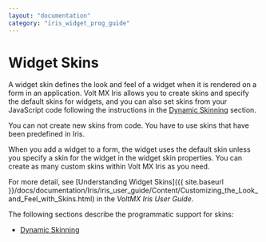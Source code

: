 ```yaml
---
layout: "documentation"
category: "iris_widget_prog_guide"
---
```

                              


Widget Skins
============

A widget skin defines the look and feel of a widget when it is rendered on a form in an application. Volt MX Iris allows you to create skins and specify the default skins for widgets, and you can also set skins from your JavaScript code following the instructions in the [Dynamic Skinning](Dynamic_Skinning.html) section.

You can not create new skins from code. You have to use skins that have been predefined in Iris.

When you add a widget to a form, the widget uses the default skin unless you specify a skin for the widget in the widget skin properties. You can create as many custom skins within Volt MX Iris as you need.

For more detail, see [Understanding Widget Skins]({{ site.baseurl }}/docs/documentation/Iris/iris_user_guide/Content/Customizing_the_Look_and_Feel_with_Skins.html) in the _VoltMX Iris User Guide_.

The following sections describe the programmatic support for skins:

*   [Dynamic Skinning](Dynamic_Skinning.html)

